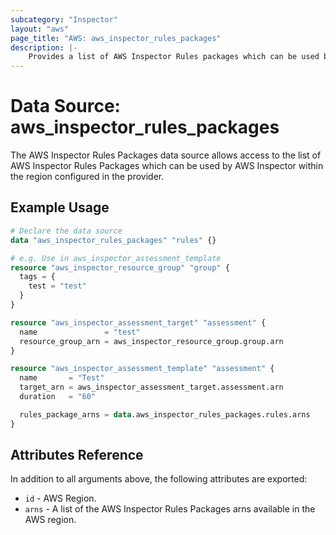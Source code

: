 ```yaml
---
subcategory: "Inspector"
layout: "aws"
page_title: "AWS: aws_inspector_rules_packages"
description: |-
    Provides a list of AWS Inspector Rules packages which can be used by AWS Inspector.
---
```


# Data Source: aws_inspector_rules_packages

The AWS Inspector Rules Packages data source allows access to the list of AWS
Inspector Rules Packages which can be used by AWS Inspector within the region
configured in the provider.

## Example Usage

```terraform
# Declare the data source
data "aws_inspector_rules_packages" "rules" {}

# e.g. Use in aws_inspector_assessment_template
resource "aws_inspector_resource_group" "group" {
  tags = {
    test = "test"
  }
}

resource "aws_inspector_assessment_target" "assessment" {
  name               = "test"
  resource_group_arn = aws_inspector_resource_group.group.arn
}

resource "aws_inspector_assessment_template" "assessment" {
  name       = "Test"
  target_arn = aws_inspector_assessment_target.assessment.arn
  duration   = "60"

  rules_package_arns = data.aws_inspector_rules_packages.rules.arns
}
```

## Attributes Reference

In addition to all arguments above, the following attributes are exported:

* `id` - AWS Region.
* `arns` - A list of the AWS Inspector Rules Packages arns available in the AWS region.
